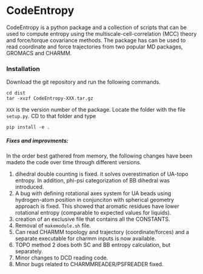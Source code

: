 # CodeEntropy

CodeEntropy is a python package and a collection of scripts 
that can be used to compute entropy using the multiscale-cell-correlation (MCC) 
theory and force/torque covariance methods. 
The package has can be used to read coordinate and force trajectories from 
two popular MD packages, GROMACS and CHARMM. 

### Installation
Download the git repository and run the following commands.
```
cd dist
tar -xvzf CodeEntropy-XXX.tar.gz
```

`XXX` is the version number of the package. Locate the folder with the file `setup.py`. CD to that folder and type
```
pip install -e .
```

##### Fixes and improvments:
In the order best gathered from memory, the following changes have been madeto the code over time through different versions.
1. dihedral double counting is fixed. it solves overestimation of UA-topo entropy. In addition, phi-psi categorization of BB dihedral was introduced.
2. A bug with defining rotational axes system for UA beads using hydrogen-atom position in conjunciton with spherical geometry approach is fixed. This showed that aromatic residues have lower rotational entropy (comparable to expected values for liquids).
3. creation of an exclusive file that contains all the CONSTANTS.
4. Removal of `makemodule.sh` file.
5. Can read CHARMM topology and trajectory (coordinate/forces) and a separate executable for charmm inputs is now available.
6. TOPO method 2 does both SC and BB entropy calculation, but separately.
7. Minor changes to DCD reading code.
8. Minor bugs related to CHARMMREADER/PSFREADER fixed.

